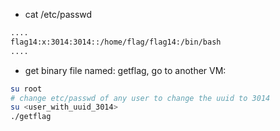 - cat /etc/passwd

```bash
....
flag14:x:3014:3014::/home/flag/flag14:/bin/bash
....
```
- get binary file named: getflag, go to another VM:

```bash
su root
# change etc/passwd of any user to change the uuid to 3014
su <user_with_uuid_3014>
./getflag
```
